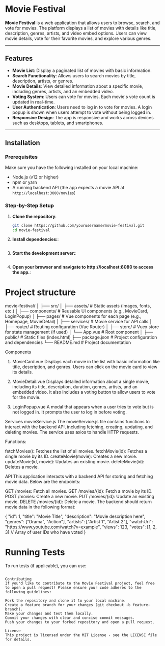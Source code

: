 # Movie Festival

**Movie Festival** is a web application that allows users to browse, search, and vote for movies. The platform displays a list of movies with details like title, description, genres, artists, and video embed options. Users can view movie details, vote for their favorite movies, and explore various genres.

---

## Features

- **Movie List**: Display a paginated list of movies with basic information.
- **Search Functionality**: Allows users to search movies by title, description, artists, or genres.
- **Movie Details**: View detailed information about a specific movie, including genres, artists, and an embedded video.
- **Voting System**: Users can vote for movies. Each movie's vote count is updated in real-time.
- **User Authentication**: Users need to log in to vote for movies. A login popup is shown when users attempt to vote without being logged in.
- **Responsive Design**: The app is responsive and works across devices such as desktops, tablets, and smartphones.

---

## Installation

### Prerequisites

Make sure you have the following installed on your local machine:

- Node.js (v12 or higher)
- npm or yarn
- A running backend API (the app expects a movie API at `http://localhost:3000/movies`)

### Step-by-Step Setup

1. **Clone the repository**:

   ```bash
   git clone https://github.com/yourusername/movie-festival.git
   cd movie-festival


2. **Install dependencies:**:

   ```npm install

3. **Start the development server:**:

   ```npm run serve

4. **Open your browser and navigate to http://localhost:8080 to access the app.**:

# Project structure

movie-festival/
│
├── src/
│   ├── assets/            # Static assets (images, fonts, etc.)
│   ├── components/        # Reusable UI components (e.g., MovieCard, LoginPopup)
│   ├── pages/             # Vue components for each page (e.g., Homepage, MovieDetail)
│   ├── services/          # Movie service for API calls
│   ├── router/            # Routing configuration (Vue Router)
│   ├── store/             # Vuex store for state management (if used)
│   └── App.vue            # Root component
│
├── public/                # Static files (index.html)
├── package.json           # Project configuration and dependencies
└── README.md              # Project documentation

Components
1. MovieCard.vue
Displays each movie in the list with basic information like title, description, and genres. Users can click on the movie card to view its details.

2. MovieDetail.vue
Displays detailed information about a single movie, including its title, description, duration, genres, artists, and an embedded video. It also includes a voting button to allow users to vote for the movie.

3. LoginPopup.vue
A modal that appears when a user tries to vote but is not logged in. It prompts the user to log in before voting.

Services
movieService.js
The movieService.js file contains functions to interact with the backend API, including fetching, creating, updating, and deleting movies. The service uses axios to handle HTTP requests.

Functions:

fetchMovies(): Fetches the list of all movies.
fetchMovie(id): Fetches a single movie by its ID.
createMovie(movie): Creates a new movie.
updateMovie(id, movie): Updates an existing movie.
deleteMovie(id): Deletes a movie.

API
This application interacts with a backend API for storing and fetching movie data. Below are the endpoints:

GET /movies: Fetch all movies.
GET /movies/{id}: Fetch a movie by its ID.
POST /movies: Create a new movie.
PUT /movies/{id}: Update an existing movie.
DELETE /movies/{id}: Delete a movie.
The backend should return movie data in the following format:

{
  "id": 1,
  "title": "Movie Title",
  "description": "Movie description here",
  "genres": ["Drama", "Action"],
  "artists": ["Artist 1", "Artist 2"],
  "watchUrl": "https://www.youtube.com/watch?v=example",
  "views": 123,
  "votes": [1, 2, 3] // Array of user IDs who have voted
}


# Running Tests
To run tests (if applicable), you can use:

```npm run test

Contributing
If you'd like to contribute to the Movie Festival project, feel free to open a pull request! Please ensure your code adheres to the following guidelines:

Fork the repository and clone it to your local machine.
Create a feature branch for your changes (git checkout -b feature-branch).
Make your changes and test them locally.
Commit your changes with clear and concise commit messages.
Push your changes to your forked repository and open a pull request.

License
This project is licensed under the MIT License - see the LICENSE file for details.